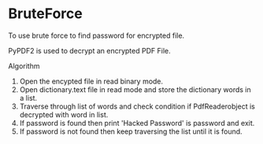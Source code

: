 # BruteForce
To use brute force to find password for encrypted file.

PyPDF2 is used to decrypt an encrypted PDF File.

Algorithm

1. Open the encypted file in read binary mode.
2. Open dictionary.text file in read mode and store the dictionary words in a list.
3. Traverse through list of words and check condition if PdfReaderobject is decrypted with word in list.
4. If password is found then print 'Hacked Password' is password and exit.
5. If password is not found then keep traversing the list until it is found.
